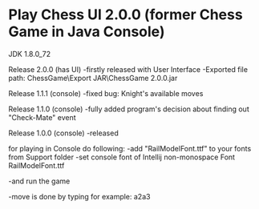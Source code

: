 # Play Chess UI 2.0.0 (former Chess Game in Java Console)
JDK 1.8.0_72

Release 2.0.0 (has UI)
-firstly released with User Interface
-Exported file path: ChessGame\Export JAR\ChessGame 2.0.0.jar

Release 1.1.1 (console)
-fixed bug: Knight's available moves

Release 1.1.0 (console)
-fully added program's decision about finding out "Check-Mate" event

Release 1.0.0 (console)
-released

for playing in Console do following:
-add "RailModelFont.ttf" to your fonts from Support folder
-set console font of Intellij non-monospace Font RailModelFont.ttf

-and run the game

-move is done by typing for example: a2a3